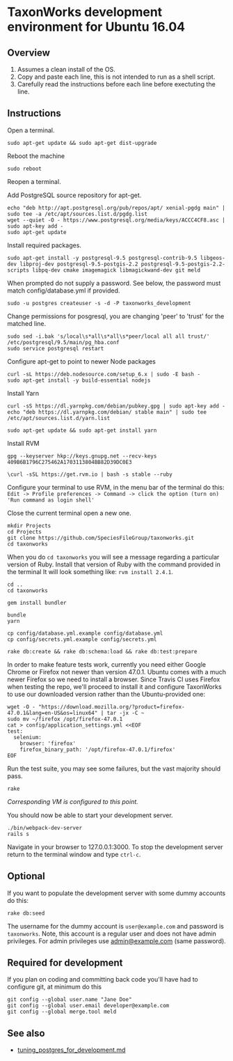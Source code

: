 TaxonWorks development environment for Ubuntu 16.04
===================================================

Overview
--------
1. Assumes a clean install of the OS.
2. Copy and paste each line, this is not intended to run as a shell script.
3. Carefully read the instructions before each line before exectuting the line.

Instructions
------------

Open a terminal.
```
sudo apt-get update && sudo apt-get dist-upgrade
```

Reboot the machine
```
sudo reboot
```  

Reopen a terminal.

Add PostgreSQL source repository for apt-get.
```
echo "deb http://apt.postgresql.org/pub/repos/apt/ xenial-pgdg main" | sudo tee -a /etc/apt/sources.list.d/pgdg.list
wget --quiet -O - https://www.postgresql.org/media/keys/ACCC4CF8.asc | sudo apt-key add -
sudo apt-get update
```

Install required packages.
```
sudo apt-get install -y postgresql-9.5 postgresql-contrib-9.5 libgeos-dev libproj-dev postgresql-9.5-postgis-2.2 postgresql-9.5-postgis-2.2-scripts libpq-dev cmake imagemagick libmagickwand-dev git meld
```

When prompted do not supply a password. See below, the password must match config/database.yml if provided.
```
sudo -u postgres createuser -s -d -P taxonworks_development
```

Change permissions for posgresql, you are changing 'peer' to 'trust' for the matched line.
```
sudo sed -i.bak 's/local\s*all\s*all\s*peer/local all all trust/'  /etc/postgresql/9.5/main/pg_hba.conf
sudo service postgresql restart
```

Configure apt-get to point to newer Node packages
```
curl -sL https://deb.nodesource.com/setup_6.x | sudo -E bash -
sudo apt-get install -y build-essential nodejs
```

Install Yarn
```
curl -sS https://dl.yarnpkg.com/debian/pubkey.gpg | sudo apt-key add -
echo "deb https://dl.yarnpkg.com/debian/ stable main" | sudo tee /etc/apt/sources.list.d/yarn.list

sudo apt-get update && sudo apt-get install yarn
```

Install RVM
```
gpg --keyserver hkp://keys.gnupg.net --recv-keys 409B6B1796C275462A1703113804BB82D39DC0E3

\curl -sSL https://get.rvm.io | bash -s stable --ruby
```

Configure your terminal to use RVM, in the menu bar of the terminal do this:
`Edit -> Profile preferences -> Command -> click the option (turn on) 'Run command as login shell'`

Close the current terminal open a new one.

```
mkdir Projects
cd Projects
git clone https://github.com/SpeciesFileGroup/taxonworks.git
cd taxonworks
```

When you do `cd taxonworks` you will see a message regarding a particular version of Ruby.  Install that version of Ruby with the command provided in the terminal  It will look something like: `rvm install 2.4.1`.

```
cd ..
cd taxonworks

gem install bundler

bundle
yarn

cp config/database.yml.example config/database.yml
cp config/secrets.yml.example config/secrets.yml

rake db:create && rake db:schema:load && rake db:test:prepare
```

In order to make feature tests work, currently you need either Google Chrome or Firefox not newer than version 47.0.1. Ubuntu comes with a much newer Firefox so we need to install a browser. Since Travis CI uses Firefox when testing the repo, we'll proceed to install it and configure TaxonWorks to use our downloaded version rather than the Ubuntu-provided one:
```
wget -O - "https://download.mozilla.org/?product=firefox-47.0.1&lang=en-US&os=linux64" | tar -jx -C ~
sudo mv ~/firefox /opt/firefox-47.0.1
cat > config/application_settings.yml <<EOF
test:
  selenium:
    browser: 'firefox'
    firefox_binary_path: '/opt/firefox-47.0.1/firefox'
EOF
```

Run the test suite, you may see some failures, but the vast majority should pass.
```
rake 
```

*Corresponding VM is configured to this point.*

You should now be able to start your development server.

```
./bin/webpack-dev-server
rails s
```

Navigate in your browser to 127.0.0.1:3000.  To stop the development server return to the terminal window and type `ctrl-c`. 

Optional
-------- 

If you want to populate the development server with some dummy accounts do this:
```
rake db:seed
```
The username for the dummy account is `user@example.com` and password is `taxonworks`. Note, this account is a regular user and does not have admin privileges. For admin privileges use admin@example.com (same password).

Required for development 
------------------------

If you plan on coding and committing back code you'll have had to configure git, at minimum do this
```
git config --global user.name "Jane Doe"
git config --global user.email developer@example.com
git config --global merge.tool meld
```

See also 
--------

* [tuning_postgres_for_development.md][1]

[1]: https://github.com/SpeciesFileGroup/install_taxonworks/blob/master/development/native/tuning_postgres_for_development.md
